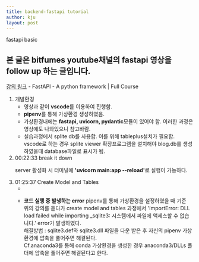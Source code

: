 ```yaml
---
title: backend-fastapi tutorial
author: kju
layout: post
---
```

fastapi basic

<html>
  <head>
    <title>fastapi tutorial</title>
    <meta charset="utf-8">
    <meta name="description" content="fastapi를 이용해 db작업을 하기위한 기초와 관련된 포스팅">
  </head>
<body>
  <h2>본 글은 bitfumes youtube채널의 fastapi 영상을 follow up 하는 글입니다.</h2>
  <p><span style="color: blue;"><a href="https://www.youtube.com/watch?v=7t2alSnE2-I&t=1050s">강의 링크</a></span> - FastAPI - A python framework | Full Course</p>
  <ol>
    <li>
      개발환경
      <ul>
      <li>
        영상과 같이 <strong>vscode</strong>를 이용하여 진행함.
      </li>
      <li>
        <strong>pipenv</strong>를 통해 가상환경 생성하였음.
      </li>
      <li>
        가상환경내에는 <strong>fastapi, uvicorn, pydantic</strong>모듈이 있어야 함. 이러한 과정은 영상에도 나와있으니 참고바람.
      </li>
      <li>
        실습과정에서 splite db를 사용함. 이를 위해 tableplus설치가 필요함.
        <br>vscode로 하는 경우 splite viewer 확장프로그램을 설치해야 blog.db를 생성하였을때 database파일로 표시가 됨.
      </li>
      </ul>
    </li>
    <li>
      00:22:33 break it down
      <p>server 활성화 시 터미널에 <strong>'uvicorn main:app --reload'</strong>로 실행이 가능하다.</p>
    </li>
    <li>
      01:25:37 Create Model and Tables
      <ul>
        <li></li>
        <li>
        <p><strong>코드 실행 중 발생하는 error</strong>
          pipenv를 통해 가상환경을 설정하였을 때 기준<br>
          위의 강의를 듣다가  create model and tables 과정에서 'ImportError: DLL load failed while importing _sqlite3: 시스템에서 파일에 액세스할 수 없습니다.' error가 발생하였다.
          <br>해결방법 : sqlite3.def와 sqlite3.dll 파일을 다운 받은 후 자신의 pipenv 가상환경에 압축을 풀어주면 해결된다.
          <br>Cf.anaconda3를 통해 conda 가상환경을 생성한 경우 anaconda3/DLLs 폴더에 압축을 풀어주면 해결된다고 한다.
        </p>
        </li>
      </ul>
    </li>
    </ol>
  </body>
</html>
